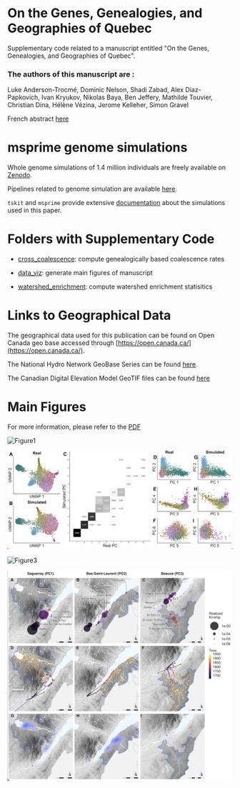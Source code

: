 # On the Genes, Genealogies, and Geographies of Quebec

Supplementary code related to a manuscript entitled "On the Genes, Genealogies, and Geographies of Quebec".

### The authors of this manuscript are :
Luke Anderson-Trocmé, Dominic Nelson, Shadi Zabad, Alex Diaz-Papkovich, Ivan Kryukov, Nikolas Baya, Ben Jeffery, Mathilde Touvier, Christian Dina, Hélène Vézina, Jerome Kelleher, Simon Gravel

French abstract [here](https://github.com/LukeAndersonTrocme/genes_in_space/blob/main/GGGQ_Fr.pdf) 

# msprime genome simulations

Whole genome simulations of 1.4 million individuals are freely available on [Zenodo](https://doi.org/10.5281/zenodo.6839683).

Pipelines related to genome simulation are available [here](https://github.com/LukeAndersonTrocme/genome_simulations).

`tskit` and `msprime` provide extensive [documentation](https://tskit.dev/msprime/docs/latest/api.html#msprime.sim_ancestry) about the simulations used in this paper.

# Folders with Supplementary Code

 - [cross_coalescence](https://github.com/LukeAndersonTrocme/genes_in_space/tree/main/supplementary_code/cross_coalescence): compute genealogically based coalescence rates

 - [data_viz](https://github.com/LukeAndersonTrocme/genes_in_space/tree/main/supplementary_code/data_viz): generate main figures of manuscript

 - [watershed_enrichment](https://github.com/LukeAndersonTrocme/genes_in_space/tree/main/supplementary_code/watershed_enrichment): compute watershed enrichment statisitics

# Links to Geographical Data

The geographical data used for this publication can be found on Open Canada geo base accessed through [https://open.canada.ca/](https://open.canada.ca/).


The National Hydro Network GeoBase Series can be found [here](https://open.canada.ca/data/en/dataset/a4b190fe-e090-4e6d-881e-b87956c07977).


The Canadian Digital Elevation Model GeoTIF files can be found [here](https://open.canada.ca/data/en/dataset/7f245e4d-76c2-4caa-951a-45d1d2051333)


# Main Figures

For more information, please refer to the [PDF](https://github.com/LukeAndersonTrocme/genes_in_space/blob/main/genes_in_space.pdf) 

![Figure1](https://github.com/LukeAndersonTrocme/genes_in_space/blob/af509d646a3eab976fa674dff7103aea44a0624c/misc/fig1_lowres.png)

![Figure2](https://github.com/LukeAndersonTrocme/genes_in_space/blob/af509d646a3eab976fa674dff7103aea44a0624c/misc/fig2_lowres.png)

![Figure3](https://github.com/LukeAndersonTrocme/genes_in_space/blob/af509d646a3eab976fa674dff7103aea44a0624c/misc/fig3_lowres.png)

![Figure4](https://github.com/LukeAndersonTrocme/genes_in_space/blob/af509d646a3eab976fa674dff7103aea44a0624c/misc/fig4_lowres.png)

